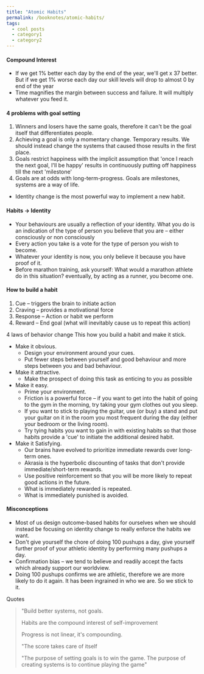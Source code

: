 ```yaml
---
title: "Atomic Habits"
permalink: /booknotes/atomic-habits/
tags:
  - cool posts
  - category1
  - category2
---
```


#### Compound Interest

- If we get 1% better each day by the end of the year, we'll get x 37 better.
  But if we get 1% worse each day our skill levels will drop to almost 0 by end of the year
- Time magnifies the margin between success and failure. It will multiply whatever you feed it.

#### 4 problems with goal setting

1. Winners and losers have the same goals, therefore it can't be the goal itself that differentiates people.
2. Achieving a goal is only a momentary change. Temporary results. We should instead change the systems that caused those results in the first place.
3. Goals restrict happiness with the implicit assumption that 'once I reach the next goal, I'll be happy' results in continuously putting off happiness till the next 'milestone'
4. Goals are at odds with long-term-progress. Goals are milestones, systems are a way of life.

- Identity change is the most powerful way to implement a new habit.

#### Habits → Identity

- Your behaviours are usually a reflection of your identity. What you do is an indication of the type of person you believe that you are – either consciously or non consciously
- Every action you take is a vote for the type of person you wish to become.
- Whatever your identity is now, you only believe it because you have proof of it.
- Before marathon training, ask yourself: What would a marathon athlete do in this situation? eventually, by acting as a runner, you become one.

#### How to build a habit

1. Cue – triggers the brain to initiate action
2. Craving – provides a motivational force
3. Response – Action or habit we perform
4. Reward – End goal (what will inevitably cause us to repeat this action)

4 laws of behavior change
This how you build a habit and make it stick.

- Make it obvious.
  - Design your environment around your cues.
  - Put fewer steps between yourself and good behaviour and more steps between you and bad behaviour.
- Make it attractive.
  - Make the prospect of doing this task as enticing to you as possible
- Make it easy.
  - Prime your environment.
  - Friction is a powerful force – if you want to get into the habit of going to the gym in the morning, try taking your gym clothes out you sleep.
  - If you want to stick to playing the guitar, use (or buy) a stand and put your guitar on it in the room you most frequent during the day (either your bedroom or the living room).
  - Try tying habits you want to gain in with existing habits so that those habits provide a 'cue' to initiate the additional desired habit.
- Make it Satisfying.
  - Our brains have evolved to prioritize immediate rewards over long-term ones.
  - Akrasia is the hyperbolic discounting of tasks that don't provide immediate/short-term rewards.
  - Use positive reinforcement so that you will be more likely to repeat good actions in the future.
  - What is immediately rewarded is repeated.
  - What is immediately punished is avoided.

#### Misconceptions

- Most of us design outcome-based habits for ourselves when we should instead be focusing on identity change to really enforce the habits we want.
- Don't give yourself the chore of doing 100 pushups a day, give yourself further proof of your athletic identity by performing many pushups a day.
- Confirmation bias – we tend to believe and readily accept the facts which already support our worldview.
- Doing 100 pushups confirms we are athletic, therefore we are more likely to do it again. It has been ingrained in who we are. So we stick to it.

Quotes

> "Build better systems, not goals.
>
> Habits are the compound interest of self-improvement
>
> Progress is not linear, it's compounding.
>
> "The score takes care of itself
>
> "The purpose of setting goals is to win the game. The purpose of creating systems is to continue playing the game"
